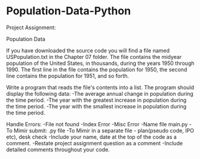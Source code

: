 # Population-Data-Python

Project Assignment:

Population Data

If you have downloaded the source code you will find a file named USPopulation.txt in the Chapter 07 folder. The file
contains the midyear population of the United States, in thousands, during the years 1950 through 1990. The first line
in the file contains the population for 1950, the second line contains the population for 1951, and so forth.

Write a program that reads the file's contents into a list. The program should display the following data:
-The average annual change in population during the time period.
-The year with the greatest increase in population during the time period.
-The year with the smallest increase in population during the time period.

Handle Errors:
-File not found
-Index Error
-Misc Error
-Name file main.py
-To Mimir submit: .py file
-To Mimir in a separate file - plan(pseudo code, IPO etc), desk check
-Include your name, date at the top of the code as a comment.
-Restate project assignment question as a comment
-Include detailed comments throughout your code.
